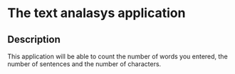 # The text analasys application

## Description
This application will be able to count the number of words you entered, the number of sentences and the number of characters.

## 